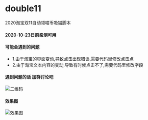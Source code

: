 # double11
2020淘宝双11自动领喵币吸猫脚本

#### 2020-10-23日前亲测可用



#### 可能会遇到的问题
* 1.由于淘宝的界面变动,导致点击出现错误,需要代码里修改点击点
* 2.由于淘宝文本内容的变动,导致有时候点击不了,需要代码里修改字段

#### 遇到问题的话 加群讨论吧
![二维码](http://www.xiaye0.com/wp-content/uploads/2020/10/WechatIMG108.jpeg)

#### 效果图
![效果图](http://www.xiaye0.com/wp-content/uploads/2020/10/1603332762242610.gif)
